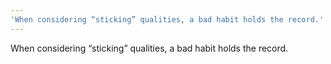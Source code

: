 ```yaml
---
'When considering “sticking” qualities, a bad habit holds the record.'
---
```


When considering “sticking” qualities, a bad habit holds the record.